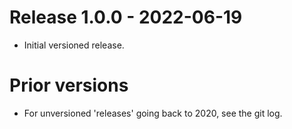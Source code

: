 # Release 1.0.0 - 2022-06-19

* Initial versioned release.

# Prior versions

* For unversioned 'releases' going back to 2020, see the git log.
